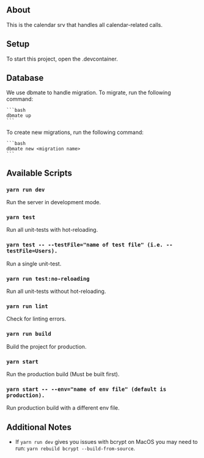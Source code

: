 ## About

This is the calendar srv that handles all calendar-related calls.

## Setup

To start this project, open the .devcontainer.

## Database

We use dbmate to handle migration. To migrate, run the following command:
    
    ```bash
    dbmate up
    ```

To create new migrations, run the following command:

    ```bash
    dbmate new <migration name>
    ```

## Available Scripts

### `yarn run dev`

Run the server in development mode.

### `yarn test`

Run all unit-tests with hot-reloading.

### `yarn test -- --testFile="name of test file" (i.e. --testFile=Users).`

Run a single unit-test.

### `yarn run test:no-reloading`

Run all unit-tests without hot-reloading.

### `yarn run lint`

Check for linting errors.

### `yarn run build`

Build the project for production.

### `yarn start`

Run the production build (Must be built first).

### `yarn start -- --env="name of env file" (default is production).`

Run production build with a different env file.


## Additional Notes

- If `yarn run dev` gives you issues with bcrypt on MacOS you may need to run: `yarn rebuild bcrypt --build-from-source`. 
